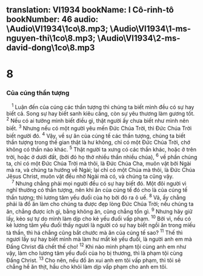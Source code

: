 translation: VI1934
bookName: I Cô-rinh-tô 
bookNumber: 46
audio: \Audio\VI1934\1co\8.mp3; \Audio\VI1934\1-ms-nguyen-thi\1co\8.mp3; \Audio\VI1934\2-ms-david-dong\1co\8.mp3
-------

<div class="title"><h1>8</h1><h3>Của cúng thần tượng</h3></div>
<span class="verse 1co_8_1"> <sup>1</sup> Luận đến của cúng các thần tượng thì chúng ta biết mình đều có sự hay biết cả. Song sự hay biết sanh kiêu căng, còn sự yêu thương làm gương tốt. </span>
<span class="verse 1co_8_2"><sup>2</sup> Nếu có ai tưởng mình biết điều gì, thật người ấy chưa biết như mình nên biết. </span>
<span class="verse 1co_8_3"><sup>3</sup> Nhưng nếu có một người yêu mến Đức Chúa Trời, thì Đức Chúa Trời biết người đó. </span>
<span class="verse 1co_8_4"><sup>4</sup> Vậy, về sự ăn của cúng tế các thần tượng, chúng ta biết thần tượng trong thế gian thật là hư không, chỉ có một Đức Chúa Trời, chớ không có thần nào khác. </span>
<span class="verse 1co_8_5"><sup>5</sup> Thật người ta xưng có các thần khác, hoặc ở trên trời, hoặc ở dưới đất, (bởi đó họ thờ nhiều thần nhiều chúa), </span>
<span class="verse 1co_8_6"><sup>6</sup> về phần chúng ta, chỉ có một Đức Chúa Trời mà thôi, là Đức Chúa Cha, muôn vật bởi Ngài mà ra, và chúng ta hướng về Ngài; lại chỉ có một Chúa mà thôi, là Đức Chúa Jêsus Christ, muôn vật đều nhờ Ngài mà có, và chúng ta cũng vậy. <br/></span>
<span class="verse 1co_8_7"> <sup>7</sup> Nhưng chẳng phải mọi người đều có sự hay biết đó. Một đôi người vì nghĩ thường có thần tượng, nên khi ăn của cúng tế đó cho là của cúng tế thần tượng; thì lương tâm yếu đuối của họ bởi đó ra ô uế. </span>
<span class="verse 1co_8_8"><sup>8</sup> Vả, ấy chẳng phải là đồ ăn làm cho chúng ta được đẹp lòng Đức Chúa Trời; nếu chúng ta ăn, chẳng được ích gì, bằng không ăn, cũng chẳng tổn gì. </span>
<span class="verse 1co_8_9"><sup>9</sup> Nhưng hãy giữ lấy, kẻo sự tự do mình làm dịp cho kẻ yếu đuối vấp phạm. </span>
<span class="verse 1co_8_10"><sup>10</sup> Bởi vì, nếu có kẻ lương tâm yếu đuối thấy ngươi là người có sự hay biết ngồi ăn trong miếu tà thần, thì há chẳng cũng bắt chước mà ăn của cúng tế sao? </span>
<span class="verse 1co_8_11"><sup>11</sup> Thế thì ngươi lấy sự hay biết mình mà làm hư mất kẻ yếu đuối, là người anh em mà Đấng Christ đã chết thế cho! </span>
<span class="verse 1co_8_12"><sup>12</sup> Khi nào mình phạm tội cùng anh em như vậy, làm cho lương tâm yếu đuối của họ bị thương, thì là phạm tội cùng Đấng Christ. </span>
<span class="verse 1co_8_13"><sup>13</sup> Cho nên, nếu đồ ăn xui anh em tôi vấp phạm, thì tôi sẽ chẳng hề ăn thịt, hầu cho khỏi làm dịp vấp phạm cho anh em tôi. <br/></span>
